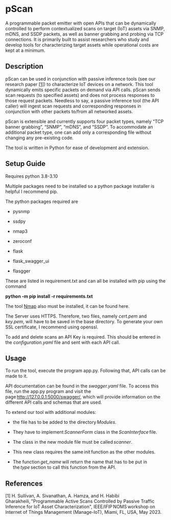 # pScan
A programmable packet emitter with open APIs that can be dynamically controlled to perform contextualized scans on target (IoT) assets via SNMP, mDNS, and SSDP packets, as well as banner grabbing and probing via TCP connections. It is primarily built to assist researchers who study and develop tools for characterizing target assets while operational costs are kept at a minimum. 
## Description
pScan can be used in conjunction with passive inference tools (see our research paper [[1]](#1)) to characterize IoT devices on a network. This tool dynamically emits specific packets on demand via API calls. pScan sends scan requests (to specified assets) and does not process responses to those request packets. Needless to say, a passive inference tool (the API caller) will ingest scan requests and corresponding responses in conjunction with other packets to/from all networked assets. 

pScan is extensible and currently supports four packet types, namely “TCP banner grabbing”, “SNMP”, “mDNS”, and “SSDP”. To accommodate an additional packet type, one can add only a corresponding file without changing any pre-existing code. 

The tool is written in Python for ease of development and extension. 

## Setup Guide
Requires python 3.8-3.10

Multiple packages need to be installed so a python package installer is helpful I recommend pip. 

The python packages required are 

- pysnmp 

- ssdpy 

- nmap3 

- zeroconf 

- flask 

- flask_swagger_ui 

- flasgger 


These are listed in requirement.txt and can all be installed with pip using the command 

**python -m pip install -r requirements.txt** 


The tool [Nmap](https://nmap.org/download) also must be installed, it can be found here. 


The Server uses HTTPS. Therefore, two files, namely *cert.pem* and *key.pem*, will have to be saved in the base directory. To generate your own SSL certificate, I recommend using openssl. 

To add and delete scans an API Key is required. This should be entered in the *configuration.yaml* file and sent with each API call. 

## Usage

To run the tool, execute the program app.py. Following that, API calls can be made to it. 

API documentation can be found in the *swagger.yaml* file. To access this file, run the app.py program and visit the page http://127.0.0.1:5000/swagger/, which will provide information on the different API calls and schemas that are used. 

To extend our tool with additional modules: 

* the file has to be added to the directory *Modules*. 

* They have to implement *ScannerForm* class in the *ScanInterface* file. 

* The class in the new module file must be called *scanner*. 

* This new class requires the same init function as the other modules. 

* The function *get_name* will return the name that has to be put in the *type* section to call this function from the API. 

## References
<a id="1">[1]</a> 
H. Sullivan, A. Sivanathan, A. Hamza, and H. Habibi Gharakheili, "Programmable Active Scans Controlled by Passive Traffic Inference for IoT Asset Characterization", IEEE/IFIP NOMS workshop on Internet of Things Management (Manage-IoT), Miami, FL, USA, May 2023. 
